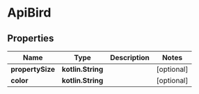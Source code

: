 
# ApiBird

## Properties
Name | Type | Description | Notes
------------ | ------------- | ------------- | -------------
**propertySize** | **kotlin.String** |  |  [optional]
**color** | **kotlin.String** |  |  [optional]



